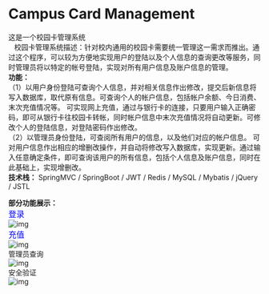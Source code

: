 # Campus Card Management
 这是一个校园卡管理系统 <br/>
 &nbsp;&nbsp;&nbsp;校园卡管理系统描述：针对校内通用的校园卡需要统一管理这一需求而推出。通过这个程序，可以较为方便地实现用户的登陆以及个人信息的查询更改等服务，同时管理员将以特定的帐号登陆，实现对所有用户信息及账户信息的管理。
  <br/>
  **功能：**
  <br/>
（1）以用户身份登陆可查询个人信息，并对相关信息作出修改，提交后新信息将写入数据库，取代原有信息。可查询个人的帐户信息，包括帐户余额、今日消费、末次充值情况等。
     可实现网上充值，通过与银行卡的连接，只要用户输入正确密码，即可从银行卡往校园卡转帐，同时帐户信息中末次充值情况将自动更新。可修改个人的登陆信息，对登陆密码作出修改。
  <br/>
（2）以管理员身份登陆，可查阅所有用户的信息，以及他们对应的帐户信息。
     可对用户信息作出相应的增删改操作，并自动将修改写入数据库，实现更新。通过输入任意确定条件，即可查询该用户的所有信息，包括个人信息及账户信息，同时在此基础上，实现增删改。
       <br/>
**技术栈：**
SpringMVC / SpringBoot / JWT / Redis / MySQL / Mybatis / jQuery / JSTL

**部分功能展示：**
 <br/><font size="3" color="blue">登录</font> <br/>
![img](https://github.com/tolfinn/campus_card_management/blob/master/img%2Flogin.png)
 <br/><font size="3" color="blue">充值</font><br/>
 ![img](https://github.com/tolfinn/campus_card_management/blob/master/img%2Frecharge.png)
 <br/>管理员查询<br/>
 ![img](https://github.com/tolfinn/campus_card_management/blob/master/img%2Fsearch.png)
 <br/>安全验证<br/>
 ![img](https://github.com/tolfinn/campus_card_management/blob/master/img/safe_verify.png)
